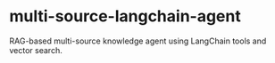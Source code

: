 # multi-source-langchain-agent
RAG-based multi-source knowledge agent using LangChain tools and vector search.
